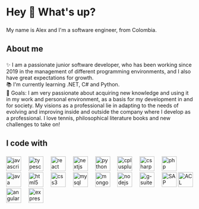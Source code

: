 <h1 align="left">Hey 👋 What's up?</h1>

###

<p align="left">My name is Alex and I'm a software engineer, from Colombia.</p>

###

<h2 align="left">About me</h2>

###

<p align="left">✨ I am a passionate junior software developer, who has been working since 2019 in the management of different programming environments, and I also have great expectations for growth. <br>📚 I'm currently learning .NET, C# and Python. <br>🎯 Goals: I am very passionate about acquiring new knowledge and using it in my work and personal environment, as a basis for my development in and for society. My visions as a professional lie in adapting to the needs of evolving and improving inside and outside the company where I develop as a professional. I love tennis, philosophical literature books and new challenges to take on!</p>

###

<h2 align="left">I code with</h2>

###

<div align="left">
  <!-- Lenguajes -->
  <img src="https://cdn.jsdelivr.net/gh/devicons/devicon/icons/javascript/javascript-original.svg" height="40" alt="javascript logo" />
  <img width="12" />
  <img src="https://cdn.jsdelivr.net/gh/devicons/devicon/icons/typescript/typescript-original.svg" height="40" alt="typescript logo" />
  <img width="12" />
  <img src="https://cdn.jsdelivr.net/gh/devicons/devicon/icons/react/react-original.svg" height="40" alt="react logo" />
  <img width="12" />
  <img src="https://cdn.jsdelivr.net/gh/devicons/devicon/icons/nextjs/nextjs-original.svg" height="40" alt="nextjs logo" />
  <img width="12" />
  <img src="https://cdn.jsdelivr.net/gh/devicons/devicon/icons/python/python-original.svg" height="40" alt="python logo" />
  <img width="12" />
  <img src="https://cdn.jsdelivr.net/gh/devicons/devicon/icons/cplusplus/cplusplus-original.svg" height="40" alt="cplusplus logo" />
  <img width="12" />
  <img src="https://cdn.jsdelivr.net/gh/devicons/devicon/icons/csharp/csharp-original.svg" height="40" alt="csharp logo" />
  <img width="12" />
  <img src="https://cdn.jsdelivr.net/gh/devicons/devicon/icons/php/php-original.svg" height="40" alt="php logo" />
  <img width="12" />
  <img src="https://cdn.jsdelivr.net/gh/devicons/devicon/icons/java/java-original.svg" height="40" alt="java logo" />
  <img width="12" />
  <img src="https://cdn.jsdelivr.net/gh/devicons/devicon/icons/html5/html5-original.svg" height="40" alt="html5 logo" />
  <img width="12" />
  <img src="https://cdn.jsdelivr.net/gh/devicons/devicon/icons/css3/css3-original.svg" height="40" alt="css3 logo" />
  <img width="12" />

  <!-- Bases de datos -->
  <img src="https://cdn.jsdelivr.net/gh/devicons/devicon/icons/mysql/mysql-original.svg" height="40" alt="mysql logo" />
  <img width="12" />
  <img src="https://cdn.jsdelivr.net/gh/devicons/devicon/icons/mongodb/mongodb-original.svg" height="40" alt="mongodb logo" />
  <img width="12" />

  <!-- Herramientas -->
  <img src="https://cdn.jsdelivr.net/gh/devicons/devicon/icons/nodejs/nodejs-original.svg" height="40" alt="nodejs logo" />
  <img width="12" />
  <img src="https://cdn.jsdelivr.net/gh/devicons/devicon/icons/google/google-original.svg" height="40" alt="g-suite logo" />
  <img width="12" />
  
  <!-- SAP -->
  <img src="https://upload.wikimedia.org/wikipedia/commons/5/59/SAP_2011_logo.svg" height="40" alt="SAP logo" />

  <!-- Audit Command Language (ACL) -->
  <img src="https://www.softwareseleccion.com/logos/3/1/8/logo_software_acl_analytics_3813.jpg" height="40" alt="ACL logo" />

  <!-- Stack MEAN -->
  <img src="https://cdn.jsdelivr.net/gh/devicons/devicon/icons/angularjs/angularjs-original.svg" height="40" alt="angular logo" />
  <img width="12" />
  <img src="https://cdn.jsdelivr.net/gh/devicons/devicon/icons/express/express-original.svg" height="40" alt="express logo" />

  <!-- Otras herramientas específicas -->
</div>

###
